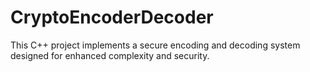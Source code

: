 # CryptoEncoderDecoder
This C++ project implements a secure encoding and decoding system designed for enhanced complexity and security. 
